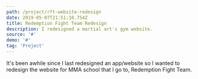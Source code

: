 ```yaml
---
path: /project/rft-website-redesign
date: 2019-05-07T21:51:10.754Z
title: Redemption Fight Team Redesign
description: I redesigned a martial art's gym website.
source: '#'
demo: '#'
tag: 'Project'
---
```


It's been awhile since I last redesigned an app/website so I wanted to redesign the website for MMA school that I go to, Redemption Fight Team.